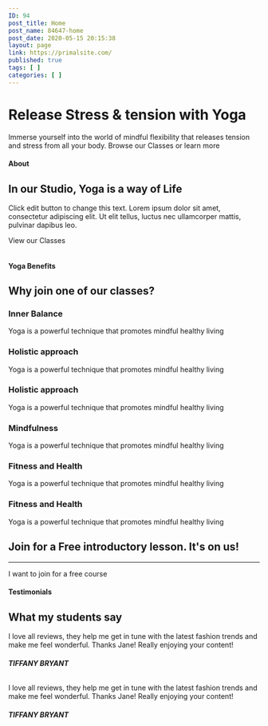 ```yaml
---
ID: 94
post_title: Home
post_name: 84647-home
post_date: 2020-05-15 20:15:38
layout: page
link: https://primalsite.com/
published: true
tags: [ ]
categories: [ ]
---
```

<!-- wp:themeisle-blocks/advanced-columns {"id":"wp-block-themeisle-blocks-advanced-columns-c66cca8a","columns":1,"layout":"equal","paddingType":"unlinked","paddingMobile":15,"paddingTop":60,"paddingRight":0,"paddingBottom":60,"paddingLeft":0,"marginTop":0,"marginBottom":0,"columnsWidth":1170,"horizontalAlign":"center","backgroundType":"image","backgroundImageID":74,"backgroundImageURL":"http://primalsite.com/wp-content/uploads/2019/10/neve-yoga-studio-27.jpg","backgroundPosition":"center center","backgroundRepeat":"no-repeat","backgroundSize":"cover","backgroundOverlayOpacity":85,"backgroundOverlayColor":"var(\u002d\u002dnv-dark-bg)","backgroundOverlayGradientFirstColor":"#1a3128","backgroundOverlayGradientSecondColor":"#1a3128","backgroundOverlayGradientAngle":180,"align":"full"} -->
<div class="wp-block-themeisle-blocks-advanced-columns alignfull has-1-columns has-desktop-equal-layout has-tablet-equal-layout has-mobile-equal-layout has-default-gap has-vertical-unset" id="wp-block-themeisle-blocks-advanced-columns-c66cca8a"><div class="wp-block-themeisle-blocks-advanced-columns-overlay"></div><div class="innerblocks-wrap"><!-- wp:themeisle-blocks/advanced-column {"id":"wp-block-themeisle-blocks-advanced-column-38b46dce","padding":0,"paddingMobile":0,"paddingRight":0,"paddingLeft":0,"marginTypeMobile":"linked","marginMobile":0,"columnWidth":"100"} -->
<div class="wp-block-themeisle-blocks-advanced-column" id="wp-block-themeisle-blocks-advanced-column-38b46dce"><!-- wp:themeisle-blocks/font-awesome-icons {"id":"wp-block-themeisle-blocks-font-awesome-icons-3d023595","prefix":"fas","icon":"om","fontSize":26,"padding":14,"backgroundColor":"var(\u002d\u002dnv-primary-accent)","textColor":"#ffffff","borderRadius":100} -->
<p class="wp-block-themeisle-blocks-font-awesome-icons" id="wp-block-themeisle-blocks-font-awesome-icons-3d023595"><span class="wp-block-themeisle-blocks-font-awesome-icons-container"><i class="fas fa-om"></i></span></p>
<!-- /wp:themeisle-blocks/font-awesome-icons -->

<!-- wp:heading {"align":"center","level":1,"textColor":"nv-text-dark-bg"} -->
<h1 class="has-text-align-center has-nv-text-dark-bg-color has-text-color">Release Stress &amp; tension with Yoga</h1>
<!-- /wp:heading -->

<!-- wp:themeisle-blocks/advanced-columns {"id":"wp-block-themeisle-blocks-advanced-columns-a013e2b7","columns":3,"layout":"equal","layoutMobile":"collapsedRows","padding":0,"marginTop":0} -->
<div class="wp-block-themeisle-blocks-advanced-columns has-3-columns has-desktop-equal-layout has-tablet-equal-layout has-mobile-collapsedRows-layout has-default-gap has-vertical-unset" id="wp-block-themeisle-blocks-advanced-columns-a013e2b7"><div class="wp-block-themeisle-blocks-advanced-columns-overlay"></div><div class="innerblocks-wrap"><!-- wp:themeisle-blocks/advanced-column {"id":"wp-block-themeisle-blocks-advanced-column-1cf71c65","paddingType":"unlinked","paddingTop":130,"paddingBottom":130,"marginRight":20,"marginBottom":25,"marginLeft":20,"backgroundType":"image","backgroundImageID":68,"backgroundImageURL":"http://primalsite.com/wp-content/uploads/2019/10/neve-yoga-studio-21.jpg","backgroundPosition":"center center","backgroundRepeat":"no-repeat","backgroundSize":"cover","borderRadius":6,"columnWidth":"33.33","className":"animated fadeInLeft","hasCustomCSS":true} -->
<div class="wp-block-themeisle-blocks-advanced-column animated fadeInLeft" id="wp-block-themeisle-blocks-advanced-column-1cf71c65"></div>
<!-- /wp:themeisle-blocks/advanced-column -->

<!-- wp:themeisle-blocks/advanced-column {"id":"wp-block-themeisle-blocks-advanced-column-3a9b4d18","paddingTypeMobile":"unlinked","paddingTopMobile":130,"paddingBottomMobile":130,"marginRight":20,"marginLeft":20,"backgroundType":"image","backgroundImageID":29,"backgroundImageURL":"http://primalsite.com/wp-content/uploads/2019/10/neve-yoga-studio-11.jpg","backgroundPosition":"center center","backgroundRepeat":"no-repeat","backgroundSize":"cover","borderRadius":6,"columnWidth":"33.33","className":"animated fadeInUp"} -->
<div class="wp-block-themeisle-blocks-advanced-column animated fadeInUp" id="wp-block-themeisle-blocks-advanced-column-3a9b4d18"></div>
<!-- /wp:themeisle-blocks/advanced-column -->

<!-- wp:themeisle-blocks/advanced-column {"id":"wp-block-themeisle-blocks-advanced-column-39bf46bf","paddingType":"unlinked","paddingTop":130,"paddingBottom":130,"marginRight":20,"marginBottom":25,"marginLeft":20,"backgroundType":"image","backgroundImageID":22,"backgroundImageURL":"http://primalsite.com/wp-content/uploads/2019/10/neve-yoga-studio-04.jpg","backgroundPosition":"center center","backgroundRepeat":"no-repeat","backgroundSize":"cover","borderRadius":6,"columnWidth":"33.33","className":"animated fadeInRight"} -->
<div class="wp-block-themeisle-blocks-advanced-column animated fadeInRight" id="wp-block-themeisle-blocks-advanced-column-39bf46bf"></div>
<!-- /wp:themeisle-blocks/advanced-column --></div></div>
<!-- /wp:themeisle-blocks/advanced-columns -->

<!-- wp:paragraph {"align":"center","textColor":"nv-text-dark-bg","fontSize":"medium"} -->
<p class="has-text-align-center has-nv-text-dark-bg-color has-text-color has-medium-font-size">Immerse yourself into the world of mindful flexibility that releases tension and stress from all your body. Browse our Classes or learn more</p>
<!-- /wp:paragraph --></div>
<!-- /wp:themeisle-blocks/advanced-column --></div></div>
<!-- /wp:themeisle-blocks/advanced-columns -->

<!-- wp:themeisle-blocks/advanced-columns {"id":"wp-block-themeisle-blocks-advanced-columns-a0467e79","columns":2,"layout":"oneTwo","layoutMobile":"collapsedRows","paddingType":"unlinked","paddingMobile":20,"paddingTop":80,"paddingBottom":50,"marginTop":0,"marginBottom":0,"columnsWidth":1100,"horizontalAlign":"center","verticalAlign":"center","backgroundColor":"var(\u002d\u002dnv-site-bg)","align":"full"} -->
<div class="wp-block-themeisle-blocks-advanced-columns alignfull has-2-columns has-desktop-oneTwo-layout has-tablet-equal-layout has-mobile-collapsedRows-layout has-default-gap has-vertical-center" id="wp-block-themeisle-blocks-advanced-columns-a0467e79"><div class="wp-block-themeisle-blocks-advanced-columns-overlay"></div><div class="innerblocks-wrap"><!-- wp:themeisle-blocks/advanced-column {"id":"wp-block-themeisle-blocks-advanced-column-0a334cee","paddingType":"unlinked","paddingMobile":20,"paddingRight":14,"marginTopMobile":0,"marginBottomMobile":0,"columnWidth":"50.00"} -->
<div class="wp-block-themeisle-blocks-advanced-column" id="wp-block-themeisle-blocks-advanced-column-0a334cee"><!-- wp:heading {"level":4,"textColor":"neve-button-color"} -->
<h4 class="has-neve-button-color-color has-text-color"><strong>About</strong></h4>
<!-- /wp:heading -->

<!-- wp:heading -->
<h2>In our Studio, Yoga is a way of Life</h2>
<!-- /wp:heading -->

<!-- wp:paragraph -->
<p>Click edit button to change this text. Lorem ipsum dolor sit amet, consectetur adipiscing elit. Ut elit tellus, luctus nec ullamcorper mattis, pulvinar dapibus leo.</p>
<!-- /wp:paragraph -->

<!-- wp:buttons -->
<div class="wp-block-buttons"><!-- wp:button {"backgroundColor":"neve-button-color","className":"is-style-primary"} -->
<div class="wp-block-button is-style-primary"><a class="wp-block-button__link has-neve-button-color-background-color has-background" rel="https://demosites.io/yoga-studio-gb/classes/">View our Classes</a></div>
<!-- /wp:button --></div>
<!-- /wp:buttons --></div>
<!-- /wp:themeisle-blocks/advanced-column -->

<!-- wp:themeisle-blocks/advanced-column {"id":"wp-block-themeisle-blocks-advanced-column-bbb02966","padding":0,"marginTopMobile":20,"marginBottomMobile":10,"columnWidth":"50.00"} -->
<div class="wp-block-themeisle-blocks-advanced-column" id="wp-block-themeisle-blocks-advanced-column-bbb02966"><!-- wp:image {"id":23,"sizeSlug":"large"} -->
<figure class="wp-block-image size-large"><img src="http://primalsite.com/wp-content/uploads/2019/10/neve-yoga-studio-05.jpg" alt="" class="wp-image-23"/></figure>
<!-- /wp:image --></div>
<!-- /wp:themeisle-blocks/advanced-column --></div></div>
<!-- /wp:themeisle-blocks/advanced-columns -->

<!-- wp:themeisle-blocks/advanced-columns {"id":"wp-block-themeisle-blocks-advanced-columns-7ba7d6c5","columns":1,"layout":"equal","paddingType":"unlinked","paddingMobile":20,"paddingTop":50,"paddingBottom":50,"marginTop":0,"marginBottom":0,"backgroundColor":"var(\u002d\u002dnv-light-bg)","align":"full"} -->
<div class="wp-block-themeisle-blocks-advanced-columns alignfull has-1-columns has-desktop-equal-layout has-tablet-equal-layout has-mobile-equal-layout has-default-gap has-vertical-unset" id="wp-block-themeisle-blocks-advanced-columns-7ba7d6c5"><div class="wp-block-themeisle-blocks-advanced-columns-overlay"></div><div class="innerblocks-wrap"><!-- wp:themeisle-blocks/advanced-column {"id":"wp-block-themeisle-blocks-advanced-column-595d406b","paddingMobile":0,"columnWidth":"100"} -->
<div class="wp-block-themeisle-blocks-advanced-column" id="wp-block-themeisle-blocks-advanced-column-595d406b"><!-- wp:heading {"align":"center","level":4,"textColor":"neve-button-color"} -->
<h4 class="has-text-align-center has-neve-button-color-color has-text-color"><strong><strong>Yoga Benefits</strong></strong></h4>
<!-- /wp:heading -->

<!-- wp:heading {"align":"center"} -->
<h2 class="has-text-align-center">Why join one of our classes?</h2>
<!-- /wp:heading --></div>
<!-- /wp:themeisle-blocks/advanced-column --></div></div>
<!-- /wp:themeisle-blocks/advanced-columns -->

<!-- wp:themeisle-blocks/advanced-columns {"id":"wp-block-themeisle-blocks-advanced-columns-7701d3d7","columns":3,"layout":"equal","layoutMobile":"collapsedRows","paddingType":"unlinked","paddingTop":0,"marginTop":0,"marginBottom":0,"columnsWidth":1100,"horizontalAlign":"center","backgroundColor":"var(\u002d\u002dnv-light-bg)","align":"full"} -->
<div class="wp-block-themeisle-blocks-advanced-columns alignfull has-3-columns has-desktop-equal-layout has-tablet-equal-layout has-mobile-collapsedRows-layout has-default-gap has-vertical-unset" id="wp-block-themeisle-blocks-advanced-columns-7701d3d7"><div class="wp-block-themeisle-blocks-advanced-columns-overlay"></div><div class="innerblocks-wrap"><!-- wp:themeisle-blocks/advanced-column {"id":"wp-block-themeisle-blocks-advanced-column-13d4f956","paddingType":"unlinked","paddingBottom":0,"marginTop":0,"marginBottom":0,"marginBottomMobile":20,"backgroundColor":"var(\u002d\u002dnv-site-bg)","borderRadius":6,"boxShadow":true,"boxShadowColorOpacity":5,"boxShadowBlur":25,"boxShadowSpread":5,"columnWidth":"33.33"} -->
<div class="wp-block-themeisle-blocks-advanced-column" id="wp-block-themeisle-blocks-advanced-column-13d4f956"><!-- wp:themeisle-blocks/service -->
<div class="wp-block-themeisle-blocks-service"><!-- wp:themeisle-blocks/font-awesome-icons {"id":"wp-block-themeisle-blocks-font-awesome-icons-c4bb8156","prefix":"fas","icon":"spa","fontSize":35,"padding":18,"backgroundColor":"var(\u002d\u002dnv-primary-accent)","textColor":"#ffffff","borderRadius":100} -->
<p class="wp-block-themeisle-blocks-font-awesome-icons" id="wp-block-themeisle-blocks-font-awesome-icons-c4bb8156"><span class="wp-block-themeisle-blocks-font-awesome-icons-container"><i class="fas fa-spa"></i></span></p>
<!-- /wp:themeisle-blocks/font-awesome-icons -->

<!-- wp:heading {"align":"center","level":3} -->
<h3 class="has-text-align-center">Inner Balance</h3>
<!-- /wp:heading -->

<!-- wp:paragraph {"align":"center"} -->
<p class="has-text-align-center">Yoga is a powerful technique that promotes mindful healthy living</p>
<!-- /wp:paragraph --></div>
<!-- /wp:themeisle-blocks/service --></div>
<!-- /wp:themeisle-blocks/advanced-column -->

<!-- wp:themeisle-blocks/advanced-column {"id":"wp-block-themeisle-blocks-advanced-column-6f411ab5","paddingType":"unlinked","paddingBottom":0,"marginTop":0,"marginBottom":0,"marginBottomMobile":20,"backgroundColor":"var(\u002d\u002dnv-site-bg)","borderRadius":6,"boxShadow":true,"boxShadowColorOpacity":5,"boxShadowBlur":25,"boxShadowSpread":5,"columnWidth":"33.33"} -->
<div class="wp-block-themeisle-blocks-advanced-column" id="wp-block-themeisle-blocks-advanced-column-6f411ab5"><!-- wp:themeisle-blocks/font-awesome-icons {"id":"wp-block-themeisle-blocks-font-awesome-icons-b23f5e28","prefix":"fas","icon":"hands","fontSize":35,"padding":18,"backgroundColor":"var(\u002d\u002dnv-primary-accent)","textColor":"#ffffff","borderRadius":100} -->
<p class="wp-block-themeisle-blocks-font-awesome-icons" id="wp-block-themeisle-blocks-font-awesome-icons-b23f5e28"><span class="wp-block-themeisle-blocks-font-awesome-icons-container"><i class="fas fa-hands"></i></span></p>
<!-- /wp:themeisle-blocks/font-awesome-icons -->

<!-- wp:heading {"align":"center","level":3} -->
<h3 class="has-text-align-center">Holistic approach</h3>
<!-- /wp:heading -->

<!-- wp:paragraph {"align":"center"} -->
<p class="has-text-align-center">Yoga is a powerful technique that promotes mindful healthy living</p>
<!-- /wp:paragraph --></div>
<!-- /wp:themeisle-blocks/advanced-column -->

<!-- wp:themeisle-blocks/advanced-column {"id":"wp-block-themeisle-blocks-advanced-column-ca5863bc","paddingType":"unlinked","paddingBottom":0,"marginTop":0,"marginBottom":0,"marginBottomMobile":0,"backgroundColor":"var(\u002d\u002dnv-site-bg)","borderRadius":6,"boxShadow":true,"boxShadowColorOpacity":5,"boxShadowBlur":25,"boxShadowSpread":5,"columnWidth":"33.33"} -->
<div class="wp-block-themeisle-blocks-advanced-column" id="wp-block-themeisle-blocks-advanced-column-ca5863bc"><!-- wp:themeisle-blocks/font-awesome-icons {"id":"wp-block-themeisle-blocks-font-awesome-icons-14d6ba26","prefix":"fas","icon":"infinity","fontSize":35,"padding":18,"backgroundColor":"var(\u002d\u002dnv-primary-accent)","textColor":"#ffffff","borderRadius":100} -->
<p class="wp-block-themeisle-blocks-font-awesome-icons" id="wp-block-themeisle-blocks-font-awesome-icons-14d6ba26"><span class="wp-block-themeisle-blocks-font-awesome-icons-container"><i class="fas fa-infinity"></i></span></p>
<!-- /wp:themeisle-blocks/font-awesome-icons -->

<!-- wp:heading {"align":"center","level":3} -->
<h3 class="has-text-align-center">Holistic approach</h3>
<!-- /wp:heading -->

<!-- wp:paragraph {"align":"center"} -->
<p class="has-text-align-center">Yoga is a powerful technique that promotes mindful healthy living</p>
<!-- /wp:paragraph --></div>
<!-- /wp:themeisle-blocks/advanced-column --></div></div>
<!-- /wp:themeisle-blocks/advanced-columns -->

<!-- wp:themeisle-blocks/advanced-columns {"id":"wp-block-themeisle-blocks-advanced-columns-b062e563","columns":3,"layout":"equal","layoutMobile":"collapsedRows","paddingType":"unlinked","paddingTypeMobile":"unlinked","paddingTop":0,"paddingBottom":110,"paddingBottomMobile":40,"marginTop":0,"marginBottom":0,"columnsWidth":1100,"horizontalAlign":"center","backgroundColor":"var(\u002d\u002dnv-light-bg)","align":"full"} -->
<div class="wp-block-themeisle-blocks-advanced-columns alignfull has-3-columns has-desktop-equal-layout has-tablet-equal-layout has-mobile-collapsedRows-layout has-default-gap has-vertical-unset" id="wp-block-themeisle-blocks-advanced-columns-b062e563"><div class="wp-block-themeisle-blocks-advanced-columns-overlay"></div><div class="innerblocks-wrap"><!-- wp:themeisle-blocks/advanced-column {"id":"wp-block-themeisle-blocks-advanced-column-33a3a6aa","paddingType":"unlinked","paddingBottom":0,"marginTop":0,"marginBottom":0,"marginBottomMobile":20,"backgroundColor":"var(\u002d\u002dnv-site-bg)","borderRadius":6,"boxShadow":true,"boxShadowColorOpacity":5,"boxShadowBlur":25,"boxShadowSpread":5,"columnWidth":"33.33"} -->
<div class="wp-block-themeisle-blocks-advanced-column" id="wp-block-themeisle-blocks-advanced-column-33a3a6aa"><!-- wp:themeisle-blocks/service -->
<div class="wp-block-themeisle-blocks-service"><!-- wp:themeisle-blocks/font-awesome-icons {"id":"wp-block-themeisle-blocks-font-awesome-icons-70d519b5","prefix":"fas","icon":"hamsa","fontSize":35,"padding":18,"backgroundColor":"var(\u002d\u002dnv-primary-accent)","textColor":"#ffffff","borderRadius":100} -->
<p class="wp-block-themeisle-blocks-font-awesome-icons" id="wp-block-themeisle-blocks-font-awesome-icons-70d519b5"><span class="wp-block-themeisle-blocks-font-awesome-icons-container"><i class="fas fa-hamsa"></i></span></p>
<!-- /wp:themeisle-blocks/font-awesome-icons -->

<!-- wp:heading {"align":"center","level":3} -->
<h3 class="has-text-align-center">Mindfulness</h3>
<!-- /wp:heading -->

<!-- wp:paragraph {"align":"center"} -->
<p class="has-text-align-center">Yoga is a powerful technique that promotes mindful healthy living</p>
<!-- /wp:paragraph --></div>
<!-- /wp:themeisle-blocks/service --></div>
<!-- /wp:themeisle-blocks/advanced-column -->

<!-- wp:themeisle-blocks/advanced-column {"id":"wp-block-themeisle-blocks-advanced-column-f14c98cc","paddingType":"unlinked","paddingBottom":0,"marginTop":0,"marginBottom":0,"marginBottomMobile":20,"backgroundColor":"var(\u002d\u002dnv-site-bg)","borderRadius":6,"boxShadow":true,"boxShadowColorOpacity":5,"boxShadowBlur":25,"boxShadowSpread":5,"columnWidth":"33.33"} -->
<div class="wp-block-themeisle-blocks-advanced-column" id="wp-block-themeisle-blocks-advanced-column-f14c98cc"><!-- wp:themeisle-blocks/font-awesome-icons {"id":"wp-block-themeisle-blocks-font-awesome-icons-bc2e32d6","prefix":"fas","icon":"om","fontSize":35,"padding":18,"backgroundColor":"var(\u002d\u002dnv-primary-accent)","textColor":"#ffffff","borderRadius":100} -->
<p class="wp-block-themeisle-blocks-font-awesome-icons" id="wp-block-themeisle-blocks-font-awesome-icons-bc2e32d6"><span class="wp-block-themeisle-blocks-font-awesome-icons-container"><i class="fas fa-om"></i></span></p>
<!-- /wp:themeisle-blocks/font-awesome-icons -->

<!-- wp:heading {"align":"center","level":3} -->
<h3 class="has-text-align-center">Fitness and Health</h3>
<!-- /wp:heading -->

<!-- wp:paragraph {"align":"center"} -->
<p class="has-text-align-center">Yoga is a powerful technique that promotes mindful healthy living</p>
<!-- /wp:paragraph --></div>
<!-- /wp:themeisle-blocks/advanced-column -->

<!-- wp:themeisle-blocks/advanced-column {"id":"wp-block-themeisle-blocks-advanced-column-bc051e8a","paddingType":"unlinked","paddingBottom":0,"marginTop":0,"marginBottom":0,"marginBottomMobile":0,"backgroundColor":"var(\u002d\u002dnv-site-bg)","borderRadius":6,"boxShadow":true,"boxShadowColorOpacity":5,"boxShadowBlur":25,"boxShadowSpread":5,"columnWidth":"33.33"} -->
<div class="wp-block-themeisle-blocks-advanced-column" id="wp-block-themeisle-blocks-advanced-column-bc051e8a"><!-- wp:themeisle-blocks/font-awesome-icons {"id":"wp-block-themeisle-blocks-font-awesome-icons-9ef8067c","icon":"angellist","fontSize":35,"padding":18,"backgroundColor":"var(\u002d\u002dnv-primary-accent)","textColor":"#ffffff","borderRadius":100} -->
<p class="wp-block-themeisle-blocks-font-awesome-icons" id="wp-block-themeisle-blocks-font-awesome-icons-9ef8067c"><span class="wp-block-themeisle-blocks-font-awesome-icons-container"><i class="fab fa-angellist"></i></span></p>
<!-- /wp:themeisle-blocks/font-awesome-icons -->

<!-- wp:heading {"align":"center","level":3} -->
<h3 class="has-text-align-center">Fitness and Health</h3>
<!-- /wp:heading -->

<!-- wp:paragraph {"align":"center"} -->
<p class="has-text-align-center">Yoga is a powerful technique that promotes mindful healthy living</p>
<!-- /wp:paragraph --></div>
<!-- /wp:themeisle-blocks/advanced-column --></div></div>
<!-- /wp:themeisle-blocks/advanced-columns -->

<!-- wp:themeisle-blocks/advanced-columns {"id":"wp-block-themeisle-blocks-advanced-columns-4b23d2a7","columns":1,"layout":"equal","paddingType":"unlinked","paddingMobile":20,"paddingTop":50,"paddingBottom":40,"marginTop":0,"marginBottom":0,"columnsWidth":900,"horizontalAlign":"center","backgroundColor":"var(\u002d\u002dnv-dark-bg)","align":"full","hasCustomCSS":true} -->
<div class="wp-block-themeisle-blocks-advanced-columns alignfull has-1-columns has-desktop-equal-layout has-tablet-equal-layout has-mobile-equal-layout has-default-gap has-vertical-unset" id="wp-block-themeisle-blocks-advanced-columns-4b23d2a7"><div class="wp-block-themeisle-blocks-advanced-columns-overlay"></div><div class="innerblocks-wrap"><!-- wp:themeisle-blocks/advanced-column {"id":"wp-block-themeisle-blocks-advanced-column-bb15f75a","paddingMobile":0,"marginTypeMobile":"linked","marginMobile":0,"columnWidth":"100"} -->
<div class="wp-block-themeisle-blocks-advanced-column" id="wp-block-themeisle-blocks-advanced-column-bb15f75a"><!-- wp:themeisle-blocks/font-awesome-icons {"id":"wp-block-themeisle-blocks-font-awesome-icons-de851078","prefix":"fas","icon":"spa","fontSize":50,"textColor":"var(\u002d\u002dnv-text-dark-bg)","borderRadius":100} -->
<p class="wp-block-themeisle-blocks-font-awesome-icons" id="wp-block-themeisle-blocks-font-awesome-icons-de851078"><span class="wp-block-themeisle-blocks-font-awesome-icons-container"><i class="fas fa-spa"></i></span></p>
<!-- /wp:themeisle-blocks/font-awesome-icons -->

<!-- wp:heading {"align":"center","textColor":"nv-text-dark-bg"} -->
<h2 class="has-text-align-center has-nv-text-dark-bg-color has-text-color">Join for a Free introductory lesson. It's on us!</h2>
<!-- /wp:heading -->

<!-- wp:separator {"color":"nv-text-dark-bg"} -->
<hr class="wp-block-separator has-text-color has-background has-nv-text-dark-bg-background-color has-nv-text-dark-bg-color"/>
<!-- /wp:separator -->

<!-- wp:buttons {"align":"center"} -->
<div class="wp-block-buttons aligncenter"><!-- wp:button {"backgroundColor":"neve-btn-bg-hover","className":"is-style-primary"} -->
<div class="wp-block-button is-style-primary"><a class="wp-block-button__link has-neve-btn-bg-hover-background-color has-background" rel="I want to join for a free course">I want to join for a free course</a></div>
<!-- /wp:button --></div>
<!-- /wp:buttons --></div>
<!-- /wp:themeisle-blocks/advanced-column --></div></div>
<!-- /wp:themeisle-blocks/advanced-columns -->

<!-- wp:themeisle-blocks/advanced-columns {"id":"wp-block-themeisle-blocks-advanced-columns-c8acd77c","columns":3,"layout":"equal","layoutMobile":"collapsedRows","paddingType":"unlinked","paddingMobile":20,"paddingTop":50,"paddingBottom":25,"marginTop":0,"marginBottom":0,"columnsWidth":1100,"horizontalAlign":"center","backgroundColor":"var(\u002d\u002dnv-site-bg)","align":"full"} -->
<div class="wp-block-themeisle-blocks-advanced-columns alignfull has-3-columns has-desktop-equal-layout has-tablet-equal-layout has-mobile-collapsedRows-layout has-default-gap has-vertical-unset" id="wp-block-themeisle-blocks-advanced-columns-c8acd77c"><div class="wp-block-themeisle-blocks-advanced-columns-overlay"></div><div class="innerblocks-wrap"><!-- wp:themeisle-blocks/advanced-column {"id":"wp-block-themeisle-blocks-advanced-column-081b3307","paddingTypeMobile":"unlinked","paddingBottomMobile":0,"marginTopMobile":10,"marginBottomMobile":0,"columnWidth":"33.33"} -->
<div class="wp-block-themeisle-blocks-advanced-column" id="wp-block-themeisle-blocks-advanced-column-081b3307"><!-- wp:heading {"level":4,"textColor":"neve-button-color"} -->
<h4 class="has-neve-button-color-color has-text-color"><strong>Testimonials</strong></h4>
<!-- /wp:heading -->

<!-- wp:heading -->
<h2>What my students say</h2>
<!-- /wp:heading --></div>
<!-- /wp:themeisle-blocks/advanced-column -->

<!-- wp:themeisle-blocks/advanced-column {"id":"wp-block-themeisle-blocks-advanced-column-7580aa32","paddingTypeMobile":"unlinked","paddingTopMobile":0,"paddingBottomMobile":0,"marginTopMobile":0,"marginBottomMobile":0,"columnWidth":"33.33"} -->
<div class="wp-block-themeisle-blocks-advanced-column" id="wp-block-themeisle-blocks-advanced-column-7580aa32"><!-- wp:themeisle-blocks/button-group {"id":"wp-block-themeisle-blocks-button-group-1193967f","spacing":0,"paddingLeftRight":0} -->
<div id="wp-block-themeisle-blocks-button-group-1193967f" class="wp-block-themeisle-blocks-button-group wp-block-buttons"><!-- wp:themeisle-blocks/button {"id":"wp-block-themeisle-blocks-button-ba9c00e1","color":"#f0ad4e","background":"var(\u002d\u002dnv-site-bg)","border":"","hoverColor":"","hoverBackground":"","hoverBorder":"","boxShadowColor":"","hoverBoxShadowColor":"","iconType":"only","prefix":"fas","icon":"star"} -->
<div id="wp-block-themeisle-blocks-button-ba9c00e1" class="wp-block-themeisle-blocks-button wp-block-button"><a href="" target="_self" rel="noopener noreferrer" class="wp-block-button__link"><i class="fas fa-fw fa-star"></i></a></div>
<!-- /wp:themeisle-blocks/button -->

<!-- wp:themeisle-blocks/button {"id":"wp-block-themeisle-blocks-button-f44d269a","color":"#f0ad4e","background":"var(\u002d\u002dnv-site-bg)","border":"","hoverColor":"","hoverBackground":"","hoverBorder":"","boxShadowColor":"","hoverBoxShadowColor":"","iconType":"only","prefix":"fas","icon":"star"} -->
<div id="wp-block-themeisle-blocks-button-f44d269a" class="wp-block-themeisle-blocks-button wp-block-button"><a href="" target="_self" rel="noopener noreferrer" class="wp-block-button__link"><i class="fas fa-fw fa-star"></i></a></div>
<!-- /wp:themeisle-blocks/button -->

<!-- wp:themeisle-blocks/button {"id":"wp-block-themeisle-blocks-button-fffa00da","color":"#f0ad4e","background":"var(\u002d\u002dnv-site-bg)","border":"","hoverColor":"","hoverBackground":"","hoverBorder":"","boxShadowColor":"","hoverBoxShadowColor":"","iconType":"only","prefix":"fas","icon":"star"} -->
<div id="wp-block-themeisle-blocks-button-fffa00da" class="wp-block-themeisle-blocks-button wp-block-button"><a href="" target="_self" rel="noopener noreferrer" class="wp-block-button__link"><i class="fas fa-fw fa-star"></i></a></div>
<!-- /wp:themeisle-blocks/button -->

<!-- wp:themeisle-blocks/button {"id":"wp-block-themeisle-blocks-button-1d9a1077","color":"#f0ad4e","background":"var(\u002d\u002dnv-site-bg)","border":"","hoverColor":"","hoverBackground":"","hoverBorder":"","boxShadowColor":"","hoverBoxShadowColor":"","iconType":"only","prefix":"fas","icon":"star"} -->
<div id="wp-block-themeisle-blocks-button-1d9a1077" class="wp-block-themeisle-blocks-button wp-block-button"><a href="" target="_self" rel="noopener noreferrer" class="wp-block-button__link"><i class="fas fa-fw fa-star"></i></a></div>
<!-- /wp:themeisle-blocks/button -->

<!-- wp:themeisle-blocks/button {"id":"wp-block-themeisle-blocks-button-f7a363ea","color":"#f0ad4e","background":"var(\u002d\u002dnv-site-bg)","border":"","hoverColor":"","hoverBackground":"","hoverBorder":"","boxShadowColor":"","hoverBoxShadowColor":"","iconType":"only","prefix":"fas","icon":"star"} -->
<div id="wp-block-themeisle-blocks-button-f7a363ea" class="wp-block-themeisle-blocks-button wp-block-button"><a href="" target="_self" rel="noopener noreferrer" class="wp-block-button__link"><i class="fas fa-fw fa-star"></i></a></div>
<!-- /wp:themeisle-blocks/button --></div>
<!-- /wp:themeisle-blocks/button-group -->

<!-- wp:paragraph -->
<p>I love all reviews, they help me get in tune with the latest fashion trends and make me feel wonderful. Thanks Jane! Really enjoying your content!</p>
<!-- /wp:paragraph -->

<!-- wp:themeisle-blocks/advanced-heading {"id":"wp-block-themeisle-blocks-advanced-heading-4ce8af98","tag":"h6","fontSize":13,"marginBottom":0} -->
<h6 id="wp-block-themeisle-blocks-advanced-heading-4ce8af98" class="wp-block-themeisle-blocks-advanced-heading wp-block-themeisle-blocks-advanced-heading-4ce8af98"><strong>TIFFANY BRYANT</strong></h6>
<!-- /wp:themeisle-blocks/advanced-heading --></div>
<!-- /wp:themeisle-blocks/advanced-column -->

<!-- wp:themeisle-blocks/advanced-column {"id":"wp-block-themeisle-blocks-advanced-column-1e721d0e","paddingTypeMobile":"unlinked","paddingTopMobile":0,"paddingBottomMobile":0,"marginBottomMobile":0,"columnWidth":"33.33"} -->
<div class="wp-block-themeisle-blocks-advanced-column" id="wp-block-themeisle-blocks-advanced-column-1e721d0e"><!-- wp:themeisle-blocks/button-group {"id":"wp-block-themeisle-blocks-button-group-ddd126a9","spacing":0,"paddingLeftRight":0} -->
<div id="wp-block-themeisle-blocks-button-group-ddd126a9" class="wp-block-themeisle-blocks-button-group wp-block-buttons"><!-- wp:themeisle-blocks/button {"id":"wp-block-themeisle-blocks-button-aee6c2e9","color":"#f0ad4e","background":"var(\u002d\u002dnv-site-bg)","border":"","hoverColor":"","hoverBackground":"","hoverBorder":"","boxShadowColor":"","hoverBoxShadowColor":"","iconType":"only","prefix":"fas","icon":"star"} -->
<div id="wp-block-themeisle-blocks-button-aee6c2e9" class="wp-block-themeisle-blocks-button wp-block-button"><a href="" target="_self" rel="noopener noreferrer" class="wp-block-button__link"><i class="fas fa-fw fa-star"></i></a></div>
<!-- /wp:themeisle-blocks/button -->

<!-- wp:themeisle-blocks/button {"id":"wp-block-themeisle-blocks-button-e5edbb25","color":"#f0ad4e","background":"var(\u002d\u002dnv-site-bg)","border":"","hoverColor":"","hoverBackground":"","hoverBorder":"","boxShadowColor":"","hoverBoxShadowColor":"","iconType":"only","prefix":"fas","icon":"star"} -->
<div id="wp-block-themeisle-blocks-button-e5edbb25" class="wp-block-themeisle-blocks-button wp-block-button"><a href="" target="_self" rel="noopener noreferrer" class="wp-block-button__link"><i class="fas fa-fw fa-star"></i></a></div>
<!-- /wp:themeisle-blocks/button -->

<!-- wp:themeisle-blocks/button {"id":"wp-block-themeisle-blocks-button-9452b645","color":"#f0ad4e","background":"var(\u002d\u002dnv-site-bg)","border":"","hoverColor":"","hoverBackground":"","hoverBorder":"","boxShadowColor":"","hoverBoxShadowColor":"","iconType":"only","prefix":"fas","icon":"star"} -->
<div id="wp-block-themeisle-blocks-button-9452b645" class="wp-block-themeisle-blocks-button wp-block-button"><a href="" target="_self" rel="noopener noreferrer" class="wp-block-button__link"><i class="fas fa-fw fa-star"></i></a></div>
<!-- /wp:themeisle-blocks/button -->

<!-- wp:themeisle-blocks/button {"id":"wp-block-themeisle-blocks-button-21429d61","color":"#f0ad4e","background":"var(\u002d\u002dnv-site-bg)","border":"","hoverColor":"","hoverBackground":"","hoverBorder":"","boxShadowColor":"","hoverBoxShadowColor":"","iconType":"only","prefix":"fas","icon":"star"} -->
<div id="wp-block-themeisle-blocks-button-21429d61" class="wp-block-themeisle-blocks-button wp-block-button"><a href="" target="_self" rel="noopener noreferrer" class="wp-block-button__link"><i class="fas fa-fw fa-star"></i></a></div>
<!-- /wp:themeisle-blocks/button -->

<!-- wp:themeisle-blocks/button {"id":"wp-block-themeisle-blocks-button-138fa8d1","color":"#f0ad4e","background":"var(\u002d\u002dnv-site-bg)","border":"","hoverColor":"","hoverBackground":"","hoverBorder":"","boxShadowColor":"","hoverBoxShadowColor":"","iconType":"only","prefix":"fas","icon":"star"} -->
<div id="wp-block-themeisle-blocks-button-138fa8d1" class="wp-block-themeisle-blocks-button wp-block-button"><a href="" target="_self" rel="noopener noreferrer" class="wp-block-button__link"><i class="fas fa-fw fa-star"></i></a></div>
<!-- /wp:themeisle-blocks/button --></div>
<!-- /wp:themeisle-blocks/button-group -->

<!-- wp:paragraph -->
<p>I love all reviews, they help me get in tune with the latest fashion trends and make me feel wonderful. Thanks Jane! Really enjoying your content!</p>
<!-- /wp:paragraph -->

<!-- wp:themeisle-blocks/advanced-heading {"id":"wp-block-themeisle-blocks-advanced-heading-4334554b","tag":"h6","fontSize":13,"marginBottom":0} -->
<h6 id="wp-block-themeisle-blocks-advanced-heading-4334554b" class="wp-block-themeisle-blocks-advanced-heading wp-block-themeisle-blocks-advanced-heading-4334554b"><strong>TIFFANY BRYANT</strong></h6>
<!-- /wp:themeisle-blocks/advanced-heading --></div>
<!-- /wp:themeisle-blocks/advanced-column --></div></div>
<!-- /wp:themeisle-blocks/advanced-columns -->